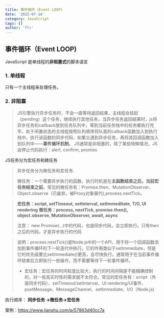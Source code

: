 ```yaml
---
title: 事件循环（Event LOOP)
date: '2025-07-18'
category: JavaScript
tags: []
author: 'flr'
---
```

## 事件循环（Event LOOP)

JavaScript 是单线程的**非阻塞式**的脚本语言

### 1. 单线程

只有一个主线程来处理任务。

### 2. 非阻塞

> JS引擎执行异步任务时，不会一直等待返回结果，主线程会挂起（pending）这个任务，继续执行其他任务，当异步任务返回结果时，js将异步任务的callback放到任务队列中，等到当前任务栈中的任务都执行完毕，处于闲置状态的主线程按照队列顺序将队首的calback函数加入到执行栈中，执行该函数的同步代码，如果又遇到异步任务，再将其回调函数加入到队列中——**事件循环机制**。
> JS通常是非阻塞的，除了某些特殊情况，JS会停止代码执行：alert, confirm, promiss

JS任务分为宏任务和微任务

> 异步任务分为微任务和宏任务.
>
> 微任务：一个需要异步执行的函数，执行时机是在**主函数结束之后，当前宏任务结束之前**。常见的微任务有：Promise.then、MutationObserver、Object.observe（已废弃，被Proxy对象替代),process.nextTick。

> **宏任务：script, setTimeout, setInterval, setImmeditate, T/O, UI rendering**
> **微任务：process, nextTick, promise.then(), object.observe, MutationObserver, await, async**
>
> 注意： new Promise(…)中的代码，也是同步代码，会立即执行。只有then之后的代码，才是异步执行的代码 

> 说明：process.nextTick()是Node.js中的一个API，用于将一个回调函数添加到事件循环的下一轮迭代中执行。它的作用类似于setImmediate，但是它的优先级要比setImmediate()更高，会尽快执行。通常用于在当前事件循环结束后立即执行一些操作，而不需要等待下一轮事件循环。
>
> 
>
> + 宏任务：宏任务的时间粒度比较大，执行的时间间隔是不能精确控制的，对一些高实时性的需求就不太符合。常见的宏任务有：script（外层同步代码）、setTimeout/setInterval、UI rendering/UI事件、postMessage、MessageChannel、setImmediate、I/O（Node.js)

执行顺序：     **同步任务 ->微任务->宏任务**

案例：https://www.jianshu.com/p/57863d40cc7a

